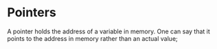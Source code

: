 # Pointers

A pointer holds the address of a variable in memory.
One can say that it points to the address in memory rather than an actual value;